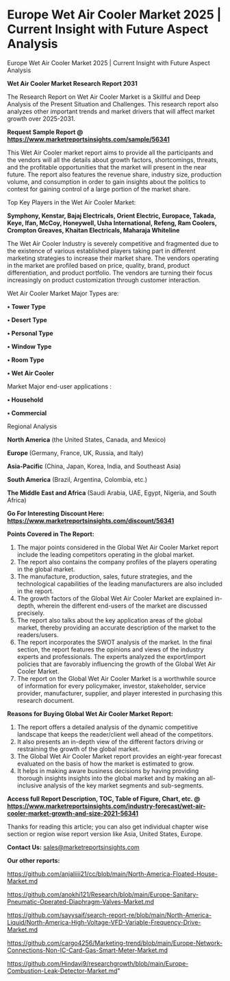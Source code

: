 # Europe Wet Air Cooler Market 2025 | Current Insight with Future Aspect Analysis
 Europe Wet Air Cooler Market 2025 | Current Insight with Future Aspect Analysis

<strong>Wet Air Cooler Market Research Report 2031</strong>

The Research Report on Wet Air Cooler Market is a Skillful and Deep Analysis of the Present Situation and Challenges. This research report also analyzes other important trends and market drivers that will affect market growth over 2025-2031.

<strong>Request Sample Report @ <a href=https://www.marketreportsinsights.com/sample/56341>https://www.marketreportsinsights.com/sample/56341</a></strong>

This Wet Air Cooler market report aims to provide all the participants and the vendors will all the details about growth factors, shortcomings, threats, and the profitable opportunities that the market will present in the near future. The report also features the revenue share, industry size, production volume, and consumption in order to gain insights about the politics to contest for gaining control of a large portion of the market share.

Top Key Players in the Wet Air Cooler Market:

<strong>Symphony, Kenstar, Bajaj Electricals, Orient Electric, Europace, Takada, Keye, Ifan, McCoy, Honeywell, Usha International, Refeng, Ram Coolers, Crompton Greaves, Khaitan Electricals, Maharaja Whiteline</strong>

The Wet Air Cooler Industry is severely competitive and fragmented due to the existence of various established players taking part in different marketing strategies to increase their market share. The vendors operating in the market are profiled based on price, quality, brand, product differentiation, and product portfolio. The vendors are turning their focus increasingly on product customization through customer interaction.

Wet Air Cooler Market Major Types are:

<strong>• Tower Type

• Desert Type

• Personal Type

• Window Type

• Room Type

• Wet Air Cooler</strong>

Market Major end-user applications :

<strong>• Household

• Commercial</strong>

Regional Analysis

</u><strong><b>North America</b></strong> (the United States, Canada, and Mexico)

<strong><b>Europe </b></strong>(Germany, France, UK, Russia, and Italy)

<strong><b>Asia-Pacific</b></strong> (China, Japan, Korea, India, and Southeast Asia)

<strong><b>South America</b></strong> (Brazil, Argentina, Colombia, etc.)

<strong><b>The Middle East and Africa</b></strong> (Saudi Arabia, UAE, Egypt, Nigeria, and South Africa)

<strong>Go For Interesting Discount Here: <a href=https://www.marketreportsinsights.com/discount/56341>https://www.marketreportsinsights.com/discount/56341</a></strong>

<strong>Points Covered in The Report:</strong>
<ol>
  <li>The major points considered in the Global Wet Air Cooler Market report include the leading competitors operating in the global market.</li>
  <li>The report also contains the company profiles of the players operating in the global market.</li>
  <li>The manufacture, production, sales, future strategies, and the technological capabilities of the leading manufacturers are also included in the report.</li>
  <li>The growth factors of the Global Wet Air Cooler Market are explained in-depth, wherein the different end-users of the market are discussed precisely.</li>
  <li>The report also talks about the key application areas of the global market, thereby providing an accurate description of the market to the readers/users.</li>
  <li>The report incorporates the SWOT analysis of the market. In the final section, the report features the opinions and views of the industry experts and professionals. The experts analyzed the export/import policies that are favorably influencing the growth of the Global Wet Air Cooler Market.</li>
  <li>The report on the Global Wet Air Cooler Market is a worthwhile source of information for every policymaker, investor, stakeholder, service provider, manufacturer, supplier, and player interested in purchasing this research document.</li>
</ol>
<strong>Reasons for Buying Global Wet Air Cooler Market Report:</strong>

<ol>
  <li>The report offers a detailed analysis of the dynamic competitive landscape that keeps the reader/client well ahead of the competitors.</li>
  <li>It also presents an in-depth view of the different factors driving or restraining the growth of the global market.</li>
  <li>The Global Wet Air Cooler Market report provides an eight-year forecast evaluated on the basis of how the market is estimated to grow.</li>
  <li>It helps in making aware business decisions by having providing thorough insights insights into the global market and by making an all-inclusive analysis of the key market segments and sub-segments.</li>
</ol>
<strong>Access full Report Description, TOC, Table of Figure, Chart, etc. @ <a href=https://www.marketreportsinsights.com/industry-forecast/wet-air-cooler-market-growth-and-size-2021-56341>https://www.marketreportsinsights.com/industry-forecast/wet-air-cooler-market-growth-and-size-2021-56341</a></strong>


Thanks for reading this article; you can also get individual chapter wise section or region wise report version like Asia, United States, Europe.

<strong>Contact Us:</strong>
sales@marketreportsinsights.com

<strong>Our other reports:</strong>

<a href=https://github.com/anjaliiii21/cc/blob/main/North-America-Floated-House-Market.md>https://github.com/anjaliiii21/cc/blob/main/North-America-Floated-House-Market.md</a>

<a href=https://github.com/anokhi121/Research/blob/main/Europe-Sanitary-Pneumatic-Operated-Diaphragm-Valves-Market.md>https://github.com/anokhi121/Research/blob/main/Europe-Sanitary-Pneumatic-Operated-Diaphragm-Valves-Market.md</a>

<a href=https://github.com/sayysaif/search-report-re/blob/main/North-America-Liquid/North-America-High-Voltage-VFD-Variable-Frequency-Drive-Market.md>https://github.com/sayysaif/search-report-re/blob/main/North-America-Liquid/North-America-High-Voltage-VFD-Variable-Frequency-Drive-Market.md</a>

<a href=https://github.com/cargo4256/Marketing-trend/blob/main/Europe-Network-Connections-Non-IC-Card-Gas-Smart-Meter-Market.md>https://github.com/cargo4256/Marketing-trend/blob/main/Europe-Network-Connections-Non-IC-Card-Gas-Smart-Meter-Market.md</a>

<a href=https://github.com/Hindavi9/researchgrowth/blob/main/Europe-Combustion-Leak-Detector-Market.md>https://github.com/Hindavi9/researchgrowth/blob/main/Europe-Combustion-Leak-Detector-Market.md</a>"
